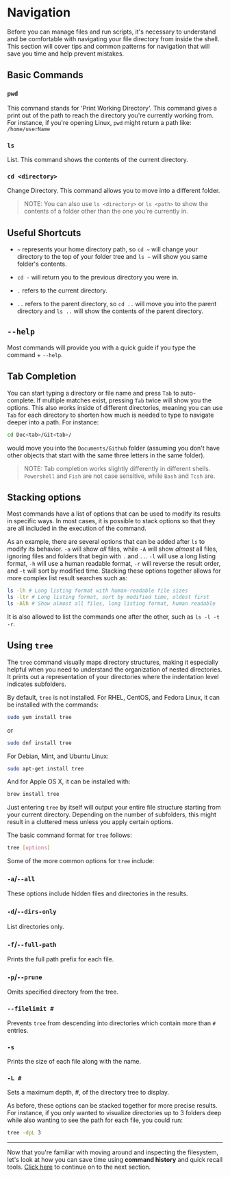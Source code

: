# Navigation
Before you can manage files and run scripts, it's necessary to understand and be comfortable with navigating your file directory from inside the shell. This section will cover tips and common patterns for navigation that will save you time and help prevent mistakes.

## Basic Commands
### `pwd` 
This command stands for 'Print Working Directory'. This command gives a print out of the path to reach the directory you're currently working from. For instance, if you're opening Linux, `pwd` might return a path like: `/home/userName`

### `ls`
List. This command shows the contents of the current directory. 

### `cd <directory>`
Change Directory. This command allows you to move into a different folder.

>NOTE: You can also use `ls <directory>` or `ls <path>` to show the contents of a folder other than the one you're currently in. 

## Useful Shortcuts
* `~` represents your home directory path, so `cd ~` will change your directory to the top of your folder tree and `ls ~` will show you same folder's contents.

* `cd -` will return you to the previous directory you were in.

* `.` refers to the current directory.
 
* `..` refers to the parent directory, so `cd ..` will move you into the parent directory and `ls ..` will show the contents of the parent directory.

## `--help`
Most commands will provide you with a quick guide if you type the command + `--help`.

## Tab Completion
You can start typing a directory or file name and press `Tab` to auto-complete. If multiple matches exist, pressing `Tab` twice will show you the options. This also works inside of different directories, meaning you can use `Tab` for each directory to shorten how much is needed to type to navigate deeper into a path. For instance:
```bash
cd Doc<tab>/Git<tab>/
```
would move you into the `Documents/Github` folder (assuming you don't have other objects that start with the same three letters in the same folder). 
>NOTE: Tab completion works slightly differently in different shells. `Powershell` and `Fish` are not case sensitive, while `Bash` and `Tcsh` are.

## Stacking options
Most commands have a list of options that can be used to modify its results in specific ways. In most cases, it is possible to stack options so that they are all included in the execution of the command. 

As an example, there are several options that can be added after `ls` to modify its behavior. `-a` will show *all* files, while `-A` will show *almost* all files, ignoring files and folders that begin with `.` and `..`. `-l` will use a long listing format, `-h` will use a human readable format, `-r` will reverse the result order, and `-t` will sort by modified time. Stacking these options together allows for more complex list result searches such as:
```bash
ls -lh # Long listing format with human-readable file sizes
ls -ltr # Long listing format, sort by modified time, oldest first
ls -Alh # Show almost all files, long listing format, human readable
```
It is also allowed to list the commands one after the other, such as `ls -l -t -r`.
## Using `tree`
The `tree` command visually maps directory structures, making it especially helpful when you need to understand the organization of nested directories. It prints out a representation of your directories where the indentation level indicates subfolders. 

By default, `tree` is not installed. For RHEL, CentOS, and Fedora Linux, it can be installed with the commands:
```bash
sudo yum install tree
```
or
```bash
sudo dnf install tree
```
For Debian, Mint, and Ubuntu Linux:
```bash
sudo apt-get install tree
```
And for Apple OS X, it can be installed with:
```bash
brew install tree
```
Just entering `tree` by itself will output your entire file structure starting from your current directory. Depending on the number of subfolders, this might result in a cluttered mess unless you apply certain options. 

The basic command format for `tree` follows:
```bash
tree [options]
```

Some of the more common options for `tree` include:

### `-a`/`--all`
These options include hidden files and directories in the results.

### `-d`/`--dirs-only`
List directories only.

### `-f`/`--full-path`
Prints the full path prefix for each file.

### `-p`/`--prune`
Omits specified directory from the tree.

### `--filelimit #`
Prevents `tree` from descending into directories which contain more than `#` entries.

### `-s`
Prints the size of each file along with the name.

### `-L #` 
Sets a maximum depth, #, of the directory tree to display.

As before, these options can be stacked together for more precise results. For instance, if you only wanted to visualize directories up to 3 folders deep while also wanting to see the path for each file, you could run:
```bash
tree -dpL 3
```

---

Now that you're familiar with moving around and inspecting the filesystem, let's look at how you can save time using **command history** and quick recall tools. [Click here](03_command_history.md) to continue on to the next section.